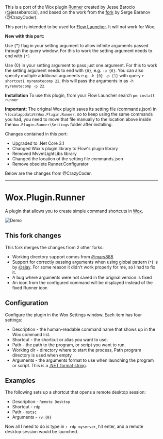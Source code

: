 
This is a port of the Wox plugin [Runner](https://github.com/jessebarocio/Wox.Plugin.Runner) created by Jesse Barocio (@jessebarocio), and based on the work from the [fork](https://github.com/CrazyCoder/Wox.Plugin.Runner) by Serge Baranov (@CrazyCoder).

This port is intended to be used for [Flow Launcher](https://github.com/Flow-Launcher/Flow.Launcher). It will not work for Wox.

**New with this port:** 

Use {*} flag in your setting argument to allow infinite arguments passed through the query window. For this to work the setting argument needs to end with `{*}`

Use {0} in your setting argument to pass just one argument. For this to work the setting argument needs to end with `{0}`, e.g. `-p {0}`. You can also specify multiple additional arguments e.g. `-h {0} -p {1}` with query `r shortcut1 myremotecomp 22`, this will pass the arguments in as `-h myremotecomp -p 22`.

**Installation**
To use this plugin, from your Flow Launcher search `pm install runner`

**Important:**
The original Wox plugin saves its setting file (commands.json) in `%localappdata%\Wox.Plugin.Runner`, so to keep using the same commands you had, you need to move that file manually to the location above inside the `Wox.Plugin.Runner\Settings` folder after installing.

Changes contained in this port:

- Upgraded to .Net Core 3.1
- Changed Wox's plugin library to Flow's plugin library
- Removed MvvmLightLibs library
- Changed the location of the setting file commands.json
- Remove obsolete Runner.Configurator

Below are the changes from @CrazyCoder.

-------------------
# Wox.Plugin.Runner

A plugin that allows you to create simple command shortcuts in [Wox](http://getwox.com).

![Demo](demo.gif)

## This fork changes

This fork merges the changes from 2 other forks:
* Working directory support comes from [@mars888](https://github.com/mars888/Wox.Plugin.Runner).
* Support for correctly passing arguments when using global pattern (`*`) is by [@slav](https://github.com/slav/Wox.Plugin.Runner). For some reason it didn't work properly for me, so I had to fix it.
* A bug where arguments were not saved in the original version is fixed
* An icon from the configured command will be displayed instead of the fixed Runner icon

## Configuration

Configure the plugin in the Wox Settings window. Each item has four settings:

* Description - the human-readable command name that shows up in the Wox command list.
* Shortcut - the shortcut or alias you want to use.
* Path - the path to the program, or script you want to run.
* Working dir - directory where to start the process, Path program directory is used when empty
* Arguments - the arguments format to use when launching the program or script. This is a [.NET format string](https://msdn.microsoft.com/en-us/library/txafckwd.aspx).

## Examples

The following sets up a shortcut that opens a remote desktop session:

* Description - `Remote Desktop`
* Shortcut - `rdp`
* Path - `mstsc`
* Arguments - `/v:{0}`

Now all I need to do is type in `r rdp myserver`, hit enter, and a remote desktop session would be launched.
